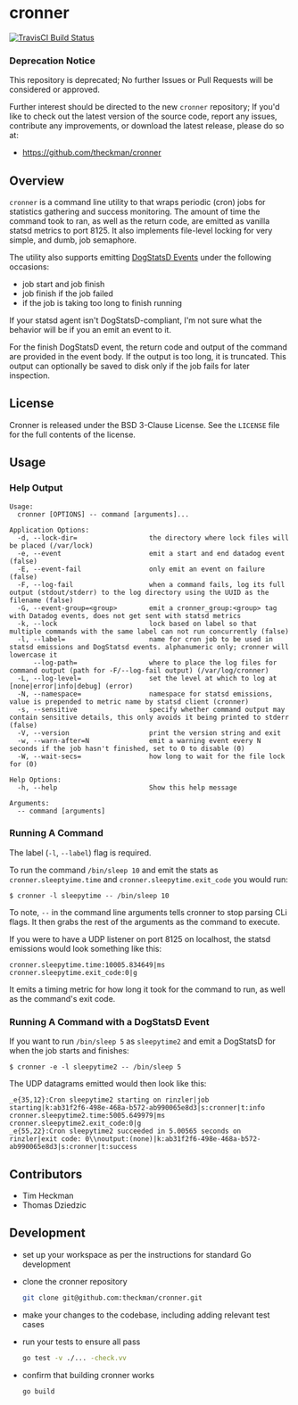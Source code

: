 # cronner
[![TravisCI Build Status](https://img.shields.io/travis/theckman/cronner/master.svg?style=flat)](https://travis-ci.org/theckman/cronner)

### Deprecation Notice
This repository is deprecated;  No further Issues or Pull Requests will be considered or approved.

Further interest should be directed to the new `cronner` repository;  If you'd like to check out the latest version of the source code, report any issues, contribute any improvements, or download the latest release, please do so at:

* https://github.com/theckman/cronner

## Overview

`cronner` is a command line utility to that wraps periodic (cron) jobs for statistics gathering and success monitoring. The amount of time the command took to ran, as well as the return code, are emitted as vanilla statsd metrics to port 8125. It also implements file-level locking for very simple, and dumb, job semaphore.

The utility also supports emitting [DogStatsD Events](http://docs.datadoghq.com/guides/dogstatsd/#events) under the following occasions:

* job start and job finish
* job finish if the job failed
* if the job is taking too long to finish running

If your statsd agent isn't DogStatsD-compliant, I'm not sure what the behavior will be if you an emit an event to it.

For the finish DogStatsD event, the return code and output of the command are provided in the event body. If the output is too long, it is truncated. This output can optionally be saved to disk only if the job fails for later inspection.

## License
Cronner is released under the BSD 3-Clause License. See the `LICENSE` file for
the full contents of the license.

## Usage
### Help Output

```
Usage:
  cronner [OPTIONS] -- command [arguments]...

Application Options:
  -d, --lock-dir=                  the directory where lock files will be placed (/var/lock)
  -e, --event                      emit a start and end datadog event (false)
  -E, --event-fail                 only emit an event on failure (false)
  -F, --log-fail                   when a command fails, log its full output (stdout/stderr) to the log directory using the UUID as the filename (false)
  -G, --event-group=<group>        emit a cronner_group:<group> tag with Datadog events, does not get sent with statsd metrics
  -k, --lock                       lock based on label so that multiple commands with the same label can not run concurrently (false)
  -l, --label=                     name for cron job to be used in statsd emissions and DogStatsd events. alphanumeric only; cronner will lowercase it
      --log-path=                  where to place the log files for command output (path for -F/--log-fail output) (/var/log/cronner)
  -L, --log-level=                 set the level at which to log at [none|error|info|debug] (error)
  -N, --namespace=                 namespace for statsd emissions, value is prepended to metric name by statsd client (cronner)
  -s, --sensitive                  specify whether command output may contain sensitive details, this only avoids it being printed to stderr (false)
  -V, --version                    print the version string and exit
  -w, --warn-after=N               emit a warning event every N seconds if the job hasn't finished, set to 0 to disable (0)
  -W, --wait-secs=                 how long to wait for the file lock for (0)

Help Options:
  -h, --help                       Show this help message

Arguments:
  -- command [arguments]
```

### Running A Command
The label (`-l`, `--label`) flag is required.

To run the command `/bin/sleep 10` and emit the stats as `cronner.sleeptyime.time` and `cronner.sleepytime.exit_code` you would run:

```
$ cronner -l sleepytime -- /bin/sleep 10
```

To note, `--` in the command line arguments tells cronner to stop parsing CLi flags. It then grabs the rest of the arguments as the command to execute.

If you were to have a UDP listener on port 8125 on localhost, the statsd emissions would look something like this:

```
cronner.sleepytime.time:10005.834649|ms
cronner.sleepytime.exit_code:0|g
```

It emits a timing metric for how long it took for the command to run, as well as the command's exit code.

### Running A Command with a DogStatsD Event
If you want to run `/bin/sleep 5` as `sleepytime2` and emit a DogStatsD for when the job starts and finishes:

```
$ cronner -e -l sleepytime2 -- /bin/sleep 5
```

The UDP datagrams emitted would then look like this:

```
_e{35,12}:Cron sleepytime2 starting on rinzler|job starting|k:ab31f2f6-498e-468a-b572-ab990065e8d3|s:cronner|t:info
cronner.sleepytime2.time:5005.649979|ms
cronner.sleepytime2.exit_code:0|g
_e{55,22}:Cron sleepytime2 succeeded in 5.00565 seconds on rinzler|exit code: 0\\noutput:(none)|k:ab31f2f6-498e-468a-b572-ab990065e8d3|s:cronner|t:success
```

## Contributors
* Tim Heckman
* Thomas Dziedzic

## Development
* set up your workspace as per the instructions for standard Go development
* clone the cronner repository

  ```BASH
  git clone git@github.com:theckman/cronner.git
  ```
* make your changes to the codebase, including adding relevant test cases
* run your tests to ensure all pass

  ```BASH
  go test -v ./... -check.vv
  ```
* confirm that building cronner works

  ```BASH
  go build
  ```
